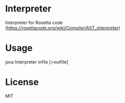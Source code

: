 # Interpreter
Interpreter for Rosetta code (https://rosettacode.org/wiki/Compiler/AST_interpreter)

# Usage
java Interpreter infile [>outfile]

# License
MIT
